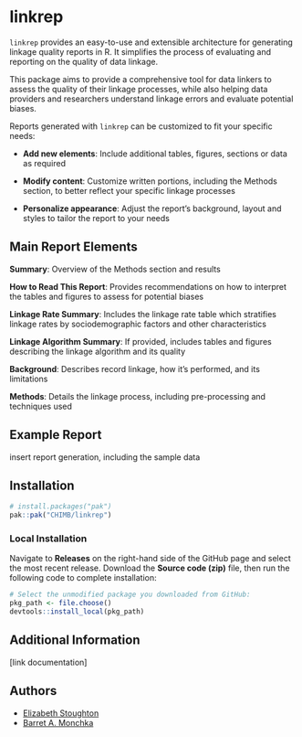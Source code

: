 
<!-- README.md is generated from README.Rmd. Please edit that file -->

# linkrep

`linkrep` provides an easy-to-use and extensible architecture for
generating linkage quality reports in R. It simplifies the process of
evaluating and reporting on the quality of data linkage.

This package aims to provide a comprehensive tool for data linkers to
assess the quality of their linkage processes, while also helping data
providers and researchers understand linkage errors and evaluate
potential biases.

Reports generated with `linkrep` can be customized to fit your specific
needs:

- **Add new elements**: Include additional tables, figures, sections or
  data as required

- **Modify content**: Customize written portions, including the Methods
  section, to better reflect your specific linkage processes

- **Personalize appearance**: Adjust the report’s background, layout and
  styles to tailor the report to your needs

## Main Report Elements

**Summary**: Overview of the Methods section and results

**How to Read This Report**: Provides recommendations on how to
interpret the tables and figures to assess for potential biases

**Linkage Rate Summary**: Includes the linkage rate table which
stratifies linkage rates by sociodemographic factors and other
characteristics

**Linkage Algorithm Summary**: If provided, includes tables and figures
describing the linkage algorithm and its quality

**Background**: Describes record linkage, how it’s performed, and its
limitations

**Methods**: Details the linkage process, including pre-processing and
techniques used

## Example Report

insert report generation, including the sample data

## Installation

``` r
# install.packages("pak")
pak::pak("CHIMB/linkrep")
```

### Local Installation

Navigate to **Releases** on the right-hand side of the GitHub page and
select the most recent release. Download the **Source code (zip)** file,
then run the following code to complete installation:

``` r
# Select the unmodified package you downloaded from GitHub:
pkg_path <- file.choose()
devtools::install_local(pkg_path)
```

## Additional Information

\[link documentation\]

## Authors

- [Elizabeth Stoughton](https://github.com/stoughty111)
- [Barret A. Monchka](https://github.com/barretmonchka)
